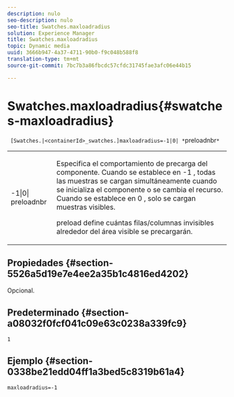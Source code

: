 ```yaml
---
description: nulo
seo-description: nulo
seo-title: Swatches.maxloadradius
solution: Experience Manager
title: Swatches.maxloadradius
topic: Dynamic media
uuid: 3666b947-4a37-4711-90b0-f9c048b588f8
translation-type: tm+mt
source-git-commit: 7bc7b3a86fbcdc57cfdc31745fae3afc06e44b15

---
```



# Swatches.maxloadradius{#swatches-maxloadradius}

` [Swatches.|<containerId>_swatches.]maxloadradius=-1|0| *`preloadnbr`*`

<table id="table_4A27394B6B4347D69CAC5A59EE0FBC6F"> 
 <tbody> 
  <tr> 
   <td colname="col1"> <p><span class="codeph"> -1|0|<span class="varname"> preloadnbr</span></span> </p> </td> 
   <td colname="col2"> <p> Especifica el comportamiento de precarga del componente. Cuando se establece en <span class="codeph"> -1</span> , todas las muestras se cargan simultáneamente cuando se inicializa el componente o se cambia el recurso. Cuando se establece en <span class="codeph"> 0</span> , solo se cargan muestras visibles. </p> <p><span class="codeph"> <span class="varname"> preload</span></span> define cuántas filas/columnas invisibles alrededor del área visible se precargarán. </p> </td> 
  </tr> 
 </tbody> 
</table>

## Propiedades {#section-5526a5d19e7e4ee2a35b1c4816ed4202}

Opcional.

## Predeterminado {#section-a08032f0fcf041c09e63c0238a339fc9}

`1`

## Ejemplo {#section-0338be21edd04ff1a3bed5c8319b61a4}

`maxloadradius=-1`
